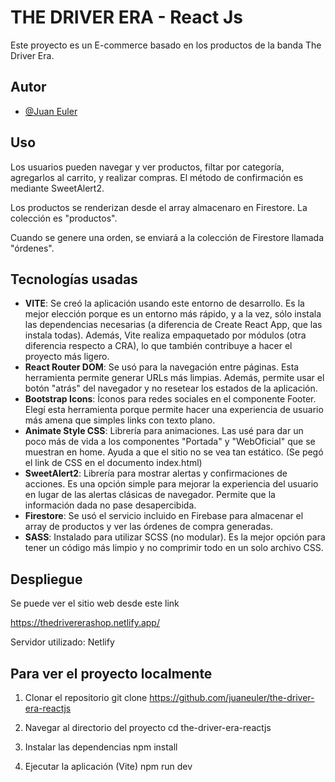 
# THE DRIVER ERA - React Js

Este proyecto es un E-commerce basado en los productos de la banda The Driver Era.


## Autor

- [@Juan Euler](https://github.com/juaneuler)


## Uso

Los usuarios pueden navegar y ver productos, filtar por categoría, agregarlos al carrito, y realizar compras. El método de confirmación es mediante SweetAlert2.

Los productos se renderizan desde el array almacenaro en Firestore. La colección es "productos".

Cuando se genere una orden, se enviará a la colección de Firestore llamada "órdenes".


## Tecnologías usadas

- **VITE**: Se creó la aplicación usando este entorno de desarrollo. Es la mejor elección porque es un entorno más rápido, y a la vez, sólo instala las dependencias necesarias (a diferencia de Create React App, que las instala todas). Además, Vite realiza empaquetado por módulos (otra diferencia respecto a CRA), lo que también contribuye a hacer el proyecto más ligero.
- **React Router DOM**: Se usó para la navegación entre páginas. Esta herramienta permite generar URLs más limpias. Además, permite usar el botón "atrás" del navegador y no resetear los estados de la aplicación.
- **Bootstrap Icons**: Íconos para redes sociales en el componente Footer. Elegí esta herramienta porque permite hacer una experiencia de usuario más amena que simples links con texto plano.
- **Animate Style CSS**: Librería para animaciones. Las usé para dar un poco más de vida a los componentes "Portada" y "WebOficial" que se muestran en home. Ayuda a que el sitio no se vea tan estático. (Se pegó el link de CSS en el documento index.html)
- **SweetAlert2**: Librería para mostrar alertas y confirmaciones de acciones. Es una opción simple para mejorar la experiencia del usuario en lugar de las alertas clásicas de navegador. Permite que la información dada no pase desapercibida.
- **Firestore**: Se usó el servicio incluido en Firebase para almacenar el array de productos y ver las órdenes de compra generadas.
- **SASS**: Instalado para utilizar SCSS (no modular). Es la mejor opción para tener un código más limpio y no comprimir todo en un solo archivo CSS.


## Despliegue

Se puede ver el sitio web desde este link

https://thedrivererashop.netlify.app/

Servidor utilizado: Netlify


## Para ver el proyecto localmente

1) Clonar el repositorio
git clone https://github.com/juaneuler/the-driver-era-reactjs

2) Navegar al directorio del proyecto
cd the-driver-era-reactjs

3) Instalar las dependencias
npm install

4) Ejecutar la aplicación (Vite)
npm run dev